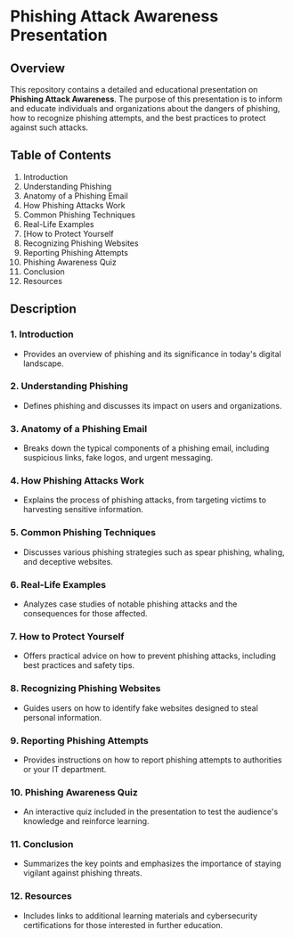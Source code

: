 # Phishing Attack Awareness Presentation

## Overview

This repository contains a detailed and educational presentation on **Phishing Attack Awareness**. The purpose of this presentation is to inform and educate individuals and organizations about the dangers of phishing, how to recognize phishing attempts, and the best practices to protect against such attacks.

## Table of Contents

1. Introduction
2. Understanding Phishing
3. Anatomy of a Phishing Email
4. How Phishing Attacks Work
5. Common Phishing Techniques
6. Real-Life Examples
7. [How to Protect Yourself
8. Recognizing Phishing Websites
9. Reporting Phishing Attempts
10. Phishing Awareness Quiz
11. Conclusion
12. Resources

## Description

### 1. Introduction
   - Provides an overview of phishing and its significance in today's digital landscape.

### 2. Understanding Phishing
   - Defines phishing and discusses its impact on users and organizations.

### 3. Anatomy of a Phishing Email
   - Breaks down the typical components of a phishing email, including suspicious links, fake logos, and urgent messaging.

### 4. How Phishing Attacks Work
   - Explains the process of phishing attacks, from targeting victims to harvesting sensitive information.

### 5. Common Phishing Techniques
   - Discusses various phishing strategies such as spear phishing, whaling, and deceptive websites.

### 6. Real-Life Examples
   - Analyzes case studies of notable phishing attacks and the consequences for those affected.

### 7. How to Protect Yourself
   - Offers practical advice on how to prevent phishing attacks, including best practices and safety tips.

### 8. Recognizing Phishing Websites
   - Guides users on how to identify fake websites designed to steal personal information.

### 9. Reporting Phishing Attempts
   - Provides instructions on how to report phishing attempts to authorities or your IT department.

### 10. Phishing Awareness Quiz
   - An interactive quiz included in the presentation to test the audience's knowledge and reinforce learning.

### 11. Conclusion
   - Summarizes the key points and emphasizes the importance of staying vigilant against phishing threats.

### 12. Resources
   - Includes links to additional learning materials and cybersecurity certifications for those interested in further education.
